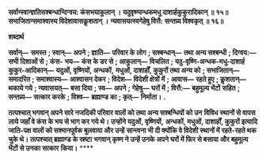 **सर्वान्स्वान्ज्ञतिसश्बन्धान्दिग्वय: कंसभयाकुलान् ।** **यदुवृष्ण्यन्धकमधु दाशार्हकुकुरादिकान् ॥ १५॥** **सभाजितान्समाश्वास्य विदेशावासकॢशतान् ।** **न्यवासयत्स्वगेहेषु वित्तै: सन्तप्र्य विश्वकृत् ॥ १६॥** 

**शब्दार्थ** 

**सर्वान्—** **समस्त** **; स्वान्—** **अपने** **; ज्ञाति—** **परिवार के लोग** **; सश्बन्धान्—** **तथा अन्य सश्बन्धी** **; दिग्वय:—** **सभी दिशाओं से** **; कंस-** **भय—** **कंस के डर से** **; आकुलान्—** **विचलित** **; यदु-वृष्णि-अन्धक-मधु-दाशार्ह कुकुर-आदिकान्—** **यदुओं, वृष्णियों, अन्धकों,** **मधुओं, दाशार्हों, कुकुरों तथा अन्य को** **; सभाजितान्—** **समादरित** **; समाश्वास्य—** **आश्वासन देकर** **; विदेश—** **विदेशी क्षेत्रों में** **;** **आवास—** **रहते हुए** **; कॢशतान्—** **थकाये गये** **; न्यवासयत्—** **बसा दिया** **; स्व—** **अपने** **; गेहेषु—** **घरों में** **; वित्तै:—** **बहुमूल्य भेंटों** **सहित** **; सन्तप्र्य—** **सत्कार करके** **; विश्व—** **ब्रह्माण्ड का** **; कृत्—** **निर्माता।** **.** 

**तत्पश्चात् भगवान् अपने सारे नजदिकी परिवार वालों को तथा अन्य सश्बन्धियों को उन** **विविध स्थानों से वापस लाये जहाँ वे कंस के भय से भाग कर गये थे। उन्होंने यदुओं, वृष्णियों,** **अन्धकों, मधुओं, दाशार्हों, कुकुरों इत्यादि जाति-पक्ष वालों को सश्मानपूर्वक बुलवाया और उन्हें** **सान्त्वना भी दी क्योंकि वे विदेशी स्थानों में रहते-रहते थक चुके थे। तत्पश्चात् ब्रह्माण्ड के स्रष्टा** **भगवान् कृष्ण ने उन्हें उनके अपने घरों में फिर से बसाया और बहुमूल्य भेंटों से उनका सत्कार** **किया।** **** 